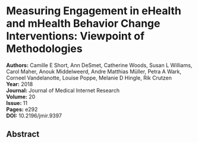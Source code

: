 # Measuring Engagement in eHealth and mHealth Behavior Change Interventions: Viewpoint of Methodologies

**Authors:** Camille E Short, Ann DeSmet, Catherine Woods, Susan L Williams, Carol Maher, Anouk Middelweerd, Andre Matthias Müller, Petra A Wark, Corneel Vandelanotte, Louise Poppe, Melanie D Hingle, Rik Crutzen  
**Year:** 2018  
**Journal:** Journal of Medical Internet Research  
**Volume:** 20  
**Issue:** 11  
**Pages:** e292  
**DOI:** 10.2196/jmir.9397  

## Abstract


